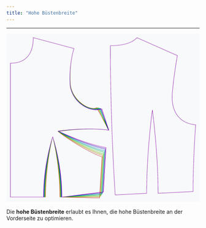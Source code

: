 ```yaml
---
title: "Hohe Büstenbreite"
---
```


***

![Der Effekt der Option hohe Bustbreite auf das Schnittmuster](sample.png)

Die **hohe Büstenbreite** erlaubt es Ihnen, die hohe Büstenbreite an der Vorderseite zu optimieren.




